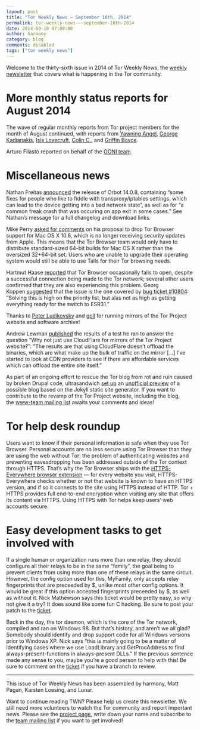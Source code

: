 ```yaml
---
layout: post
title: "Tor Weekly News — September 10th, 2014"
permalink: tor-weekly-news-—-september-10th-2014
date: 2014-09-10 07:00:00
author: harmony
category: blog
comments: disabled
tags: ["tor weekly news"]
---
```


Welcome to the thirty-sixth issue in 2014 of Tor Weekly News, the [weekly newsletter](https://lists.torproject.org/cgi-bin/mailman/listinfo/tor-news) that covers what is happening in the Tor community.

More monthly status reports for August 2014
===========================================

The wave of regular monthly reports from Tor project members for the month of August continued, with reports from [Yawning Angel](https://lists.torproject.org/pipermail/tor-reports/2014-September/000643.html), [George Kadianakis](https://lists.torproject.org/pipermail/tor-reports/2014-September/000644.html), [Isis Lovecruft](https://lists.torproject.org/pipermail/tor-reports/2014-September/000646.html), [Colin C.](https://lists.torproject.org/pipermail/tor-reports/2014-September/000647.html), and [Griffin Boyce](https://lists.torproject.org/pipermail/tor-reports/2014-September/000648.html).

Arturo Filastò reported on behalf of the [OONI team](https://lists.torproject.org/pipermail/tor-reports/2014-September/000645.html).

Miscellaneous news
==================

Nathan Freitas [announced](https://lists.mayfirst.org/pipermail/guardian-dev/2014-September/003752.html) the release of Orbot 14.0.8, containing “some fixes for people who like to fiddle with transproxy/iptables settings, which can lead to the device getting into a bad network state”, as well as for “a common freak crash that was occuring on app exit in some cases.” See Nathan’s message for a full changelog and download links.

Mike Perry [asked for comments](https://lists.torproject.org/pipermail/tor-talk/2014-September/034606.html) on his proposal to drop Tor Browser support for Mac OS X 10.6, which is no longer receiving security updates from Apple. This means that the Tor Browser team would only have to distribute standard-sized 64-bit builds for Mac OS X rather than the oversized 32+64-bit set. Users who are unable to upgrade their operating system would still be able to use Tails for their Tor browsing needs.

Hartmut Haase [reported](https://lists.torproject.org/pipermail/tor-talk/2014-September/034666.html) that Tor Browser occasionally fails to open, despite a successful connection being made to the Tor network; several other users confirmed that they are also experiencing this problem. Georg Koppen [suggested](https://lists.torproject.org/pipermail/tor-talk/2014-September/034678.html) that the issue is the one covered by [bug ticket \#10804](https://bugs.torproject.org/10804): “Solving this is high on the priority list, but alas not as high as getting everything ready for the switch to ESR31.”

Thanks to [Peter Ludikovsky](https://lists.torproject.org/pipermail/tor-mirrors/2014-September/000681.html) and [goll](https://lists.torproject.org/pipermail/tor-mirrors/2014-September/000685.html) for running mirrors of the Tor Project website and software archive!

Andrew Lewman [published](https://lists.torproject.org/pipermail/tor-mirrors/2014-September/000690.html) the results of a test he ran to answer the question “Why not just use CloudFlare for mirrors of the Tor Project website?”: “The results are that using CloudFlare doesn’t offload the binaries, which are what make up the bulk of traffic on the mirror […] I’ve started to look at CDN providers to see if there are affordable services which can offload the entire site itself.”

As part of an ongoing effort to rescue the Tor blog from rot and ruin caused by broken Drupal code, ultrasandwich [set up](https://bugs.torproject.org/10022#comment:22) an [unofficial preview](http://tor-blog.deadhare.com/) of a possible blog based on the Jekyll static site generator. If you want to contribute to the revamp of the Tor Project website, including the blog, the [www-team mailing list](https://lists.torproject.org/cgi-bin/mailman/listinfo/www-team) awaits your comments and ideas!

Tor help desk roundup
=====================

Users want to know if their personal information is safe when they use Tor Browser. Personal accounts are no less secure using Tor Browser than they are using the web without Tor: the problem of authenticating websites and preventing eavesdropping has been addressed outside of the Tor context through HTTPS. That’s why the Tor Browser ships with the [HTTPS-Everywhere browser extension](https://www.eff.org/https-everywhere) — for every website you visit, HTTPS-Everywhere checks whether or not that website is known to have an HTTPS version, and if so it connects to the site using HTTPS instead of HTTP. Tor + HTTPS provides full end-to-end encryption when visiting any site that offers its content via HTTPS. Using HTTPS with Tor helps keep users’ web accounts secure.

Easy development tasks to get involved with
===========================================

If a single human or organization runs more than one relay, they should configure all their relays to be in the same “family”, the goal being to prevent clients from using more than one of these relays in the same circuit. However, the config option used for this, MyFamily, only accepts relay fingerprints that are preceeded by $, unlike most other config options. It would be great if this option accepted fingerprints preceeded by $, as well as without it. Nick Mathewson says this ticket would be pretty easy, so why not give it a try? It does sound like some fun C hacking. Be sure to post your patch to the [ticket](https://bugs.torproject.org/12093).

Back in the day, the tor daemon, which is the core of the Tor network, compiled and ran on Windows 98. But that’s history, and aren’t we all glad? Somebody should identify and drop support code for all Windows versions prior to Windows XP. Nick says “this is mainly going to be a matter of identifying cases where we use LoadLibrary and GetProcAddress to find always-present-functions in always-present DLLs.” If the previous sentence made any sense to you, maybe you’re a good person to help with this! Be sure to comment on the [ticket](https://bugs.torproject.org/11444) if you have a branch to review.

* * * * *

This issue of Tor Weekly News has been assembled by harmony, Matt Pagan, Karsten Loesing, and Lunar.

Want to continue reading TWN? Please help us create this newsletter. We still need more volunteers to watch the Tor community and report important news. Please see the [project page](https://trac.torproject.org/projects/tor/wiki/TorWeeklyNews), write down your name and subscribe to the [team mailing list](https://lists.torproject.org/cgi-bin/mailman/listinfo/news-team) if you want to get involved!
